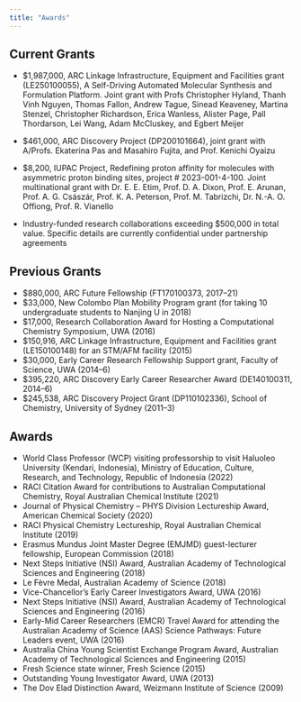 ```yaml
---
title: "Awards"
---
```


## Current Grants

*   $1,987,000, ARC Linkage Infrastructure, Equipment and Facilities grant (LE250100055), A Self-Driving Automated Molecular Synthesis and Formulation Platform. Joint grant with Profs Christopher Hyland, Thanh Vinh Nguyen, Thomas Fallon, Andrew Tague, Sinead Keaveney, Martina Stenzel, Christopher Richardson, Erica Wanless, Alister Page, Pall Thordarson, Lei Wang, Adam McCluskey, and Egbert Meijer

*   $461,000, ARC Discovery Project (DP200101664), joint grant with A/Profs. Ekaterina Pas and Masahiro Fujita, and Prof. Kenichi Oyaizu

*   $8,200, IUPAC Project, Redefining proton affinity for molecules with asymmetric proton binding sites, project # 2023-001-4-100. Joint multinational grant with Dr. E. E. Etim, Prof. D. A. Dixon, Prof. E. Arunan, Prof. A. G. Császár, Prof. K. A. Peterson, Prof. M. Tabrizchi, Dr. N.-A. O. Offiong, Prof. R. Vianello

*  Industry-funded research collaborations exceeding $500,000 in total value. Specific details are currently confidential under partnership agreements 


## Previous Grants

*   $880,000, ARC Future Fellowship (FT170100373, 2017–21)
*   $33,000, New Colombo Plan Mobility Program grant (for taking 10 undergraduate students to Nanjing U in 2018)
*   $17,000, Research Collaboration Award for Hosting a Computational Chemistry Symposium, UWA (2016)
*   $150,916, ARC Linkage Infrastructure, Equipment and Facilities grant (LE150100148) for an STM/AFM facility (2015)
*   $30,000, Early Career Research Fellowship Support grant, Faculty of Science, UWA (2014–6)
*   $395,220, ARC Discovery Early Career Researcher Award (DE140100311, 2014–6)
*   $245,538, ARC Discovery Project Grant (DP110102336), School of Chemistry, University of Sydney (2011–3)

## Awards

*   World Class Professor (WCP) visiting professorship to visit Haluoleo University (Kendari, Indonesia), Ministry of Education, Culture, Research, and Technology, Republic of Indonesia (2022)
*   RACI Citation Award for contributions to Australian Computational Chemistry, Royal Australian Chemical Institute (2021)
*   Journal of Physical Chemistry – PHYS Division Lectureship Award, American Chemical Society (2020)
*   RACI Physical Chemistry Lectureship, Royal Australian Chemical Institute (2019)
*   Erasmus Mundus Joint Master Degree (EMJMD) guest-lecturer fellowship, European Commission (2018)
*   Next Steps Initiative (NSI) Award, Australian Academy of Technological Sciences and Engineering (2018)
*   Le Fèvre Medal, Australian Academy of Science (2018)
*   Vice-Chancellor’s Early Career Investigators Award, UWA (2016)
*   Next Steps Initiative (NSI) Award, Australian Academy of Technological Sciences and Engineering (2016)
*   Early-Mid Career Researchers (EMCR) Travel Award for attending the Australian Academy of Science (AAS) Science Pathways: Future Leaders event, UWA (2016)
*   Australia China Young Scientist Exchange Program Award, Australian Academy of Technological Sciences and Engineering (2015)
*   Fresh Science state winner, Fresh Science (2015)
*   Outstanding Young Investigator Award, UWA (2013)
*   The Dov Elad Distinction Award, Weizmann Institute of Science (2009)


